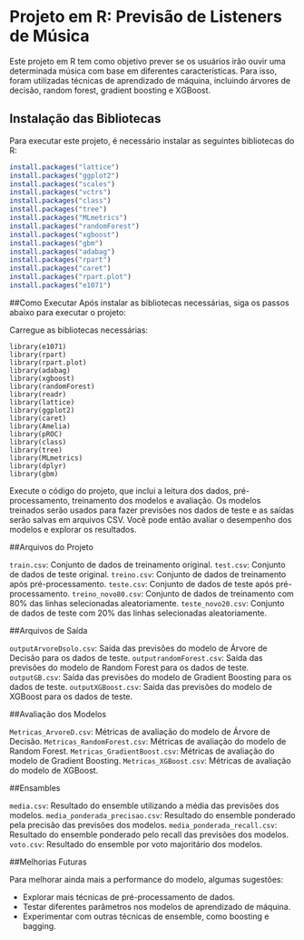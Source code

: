 # Projeto em R: Previsão de Listeners de Música

Este projeto em R tem como objetivo prever se os usuários irão ouvir uma determinada música com base em diferentes características. Para isso, foram utilizadas técnicas de aprendizado de máquina, incluindo árvores de decisão, random forest, gradient boosting e XGBoost.

## Instalação das Bibliotecas

Para executar este projeto, é necessário instalar as seguintes bibliotecas do R:

```R
install.packages("lattice")
install.packages("ggplot2")
install.packages("scales")
install.packages("vctrs")
install.packages("class")
install.packages("tree")
install.packages("MLmetrics")
install.packages("randomForest")
install.packages("xgboost")
install.packages("gbm")
install.packages("adabag")
install.packages("rpart")
install.packages("caret")
install.packages("rpart.plot")
install.packages("e1071")
```

##Como Executar
Após instalar as bibliotecas necessárias, siga os passos abaixo para executar o projeto:

Carregue as bibliotecas necessárias:

```
library(e1071)
library(rpart)
library(rpart.plot)
library(adabag)
library(xgboost)
library(randomForest)
library(readr)
library(lattice)
library(ggplot2)
library(caret)
library(Amelia)
library(pROC)
library(class)
library(tree)
library(MLmetrics)
library(dplyr)
library(gbm)
```

Execute o código do projeto, que inclui a leitura dos dados, pré-processamento, treinamento dos modelos e avaliação.
Os modelos treinados serão usados para fazer previsões nos dados de teste e as saídas serão salvas em arquivos CSV.
Você pode então avaliar o desempenho dos modelos e explorar os resultados.

##Arquivos do Projeto

`train.csv`: Conjunto de dados de treinamento original.
`test.csv`: Conjunto de dados de teste original.
`treino.csv`: Conjunto de dados de treinamento após pré-processamento.
`teste.csv`: Conjunto de dados de teste após pré-processamento.
`treino_novo80.csv`: Conjunto de dados de treinamento com 80% das linhas selecionadas aleatoriamente.
`teste_novo20.csv`: Conjunto de dados de teste com 20% das linhas selecionadas aleatoriamente.

##Arquivos de Saída

`outputArvoreDsolo.csv`: Saída das previsões do modelo de Árvore de Decisão para os dados de teste.
`outputrandomForest.csv`: Saída das previsões do modelo de Random Forest para os dados de teste.
`outputGB.csv`: Saída das previsões do modelo de Gradient Boosting para os dados de teste.
`outputXGBoost.csv`: Saída das previsões do modelo de XGBoost para os dados de teste.

##Avaliação dos Modelos

`Metricas_ArvoreD.csv`: Métricas de avaliação do modelo de Árvore de Decisão.
`Metricas_RandomForest.csv`: Métricas de avaliação do modelo de Random Forest.
`Metricas_GradientBoost.csv`: Métricas de avaliação do modelo de Gradient Boosting.
`Metricas_XGBoost.csv`: Métricas de avaliação do modelo de XGBoost.

##Ensambles

`media.csv`: Resultado do ensemble utilizando a média das previsões dos modelos.
`media_ponderada_precisao.csv`: Resultado do ensemble ponderado pela precisão das previsões dos modelos.
`media_ponderada_recall.csv`: Resultado do ensemble ponderado pelo recall das previsões dos modelos.
`voto.csv`: Resultado do ensemble por voto majoritário dos modelos.

##Melhorias Futuras

Para melhorar ainda mais a performance do modelo, algumas sugestões:

- Explorar mais técnicas de pré-processamento de dados.
- Testar diferentes parâmetros nos modelos de aprendizado de máquina.
- Experimentar com outras técnicas de ensemble, como boosting e bagging.
